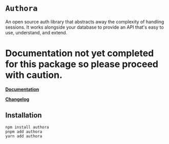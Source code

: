 # `Authora`

An open source auth library that abstracts away the complexity of handling sessions. It works alongside your database to provide an API that's easy to use, understand, and extend.

# Documentation not yet completed for this package so please proceed with caution.

**[Documentation](https://rou-technology.gitbook.io/authora-docs/)**

**[Changelog](https://github.com/SOG-web/authora-repository/blob/main/packages/authora/CHANGELOG.md)**

## Installation

```
npm install authora
pnpm add authora
yarn add authora
```
